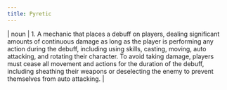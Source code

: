 ```yaml
---
title: Pyretic
---
```

| noun | 1.  	A mechanic that places a debuff on players, dealing significant amounts of continuous damage as long as the player is performing any action during the debuff, including using skills, casting, moving, auto attacking, and rotating their character. To avoid taking damage, players must cease all movement and actions for the duration of the debuff, including sheathing their weapons or deselecting the enemy to prevent themselves from auto attacking.	|
